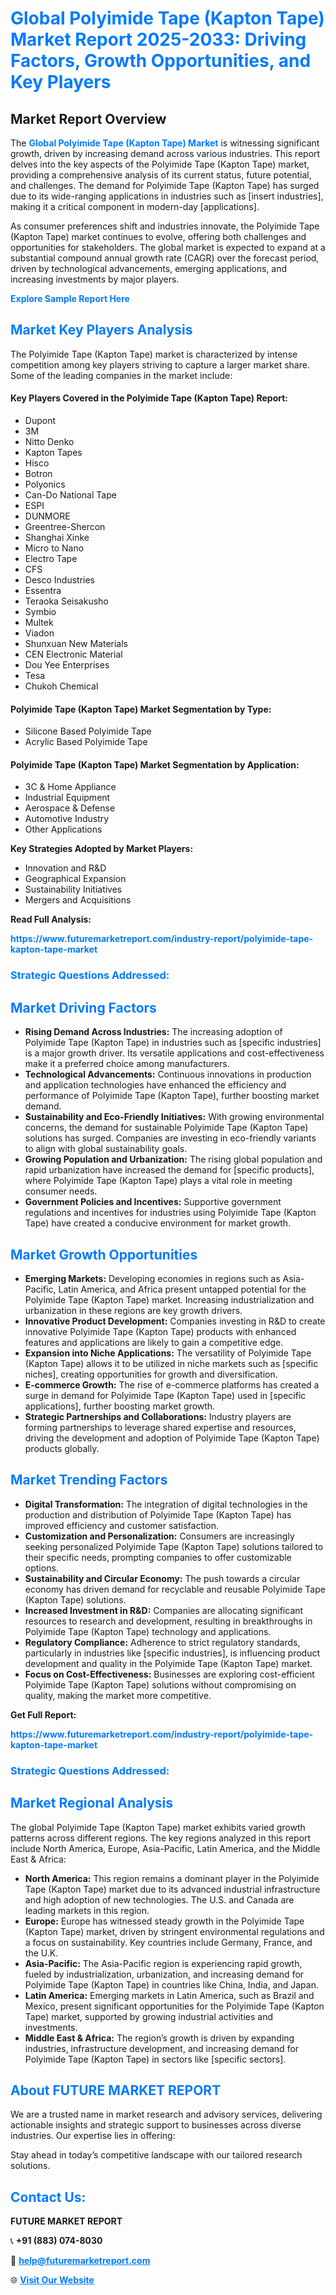 <h1 style="color: #007BFF;">Global Polyimide Tape (Kapton Tape) Market Report 2025-2033: Driving Factors, Growth Opportunities, and Key Players</h1>

<section id="overview">
<h2>Market Report Overview</h2>
<p>The <a href="https://www.futuremarketreport.com/industry-report/polyimide-tape-kapton-tape-market" style="color: #007BFF; text-decoration: none;"><strong>Global Polyimide Tape (Kapton Tape) Market</strong></a> is witnessing significant growth, driven by increasing demand across various industries. This report delves into the key aspects of the Polyimide Tape (Kapton Tape) market, providing a comprehensive analysis of its current status, future potential, and challenges. The demand for Polyimide Tape (Kapton Tape) has surged due to its wide-ranging applications in industries such as [insert industries], making it a critical component in modern-day [applications].</p>
<p>As consumer preferences shift and industries innovate, the Polyimide Tape (Kapton Tape) market continues to evolve, offering both challenges and opportunities for stakeholders. The global market is expected to expand at a substantial compound annual growth rate (CAGR) over the forecast period, driven by technological advancements, emerging applications, and increasing investments by major players.</p>
</section>

<section id="overview">
<p><a href="https://www.futuremarketreport.com/request-sample/reportId=110037" style="color: #007BFF; text-decoration: none;"><strong>Explore Sample Report Here</strong></a></p>
</section>

<section id="key-players">
<h2 style="color: #007BFF;">Market Key Players Analysis</h2>
<p>The Polyimide Tape (Kapton Tape) market is characterized by intense competition among key players striving to capture a larger market share. Some of the leading companies in the market include:</p>
<h4>Key Players Covered in the Polyimide Tape (Kapton Tape) Report:</h4>
<ul><li>Dupont</li><li>3M</li><li>Nitto Denko</li><li>Kapton Tapes</li><li>Hisco</li><li>Botron</li><li>Polyonics</li><li>Can-Do National Tape</li><li>ESPI</li><li>DUNMORE</li><li>Greentree-Shercon</li><li>Shanghai Xinke</li><li>Micro to Nano</li><li>Electro Tape</li><li>CFS</li><li>Desco Industries</li><li>Essentra</li><li>Teraoka Seisakusho</li><li>Symbio</li><li>Multek</li><li>Viadon</li><li>Shunxuan New Materials</li><li>CEN Electronic Material</li><li>Dou Yee Enterprises</li><li>Tesa</li><li>Chukoh Chemical</li></ul>
<h4>Polyimide Tape (Kapton Tape) Market Segmentation by Type:</h4>
<ul><li>Silicone Based Polyimide Tape</li><li>Acrylic Based Polyimide Tape</li></ul>

<h4>Polyimide Tape (Kapton Tape) Market Segmentation by Application:</h4>
<ul><li>3C &amp; Home Appliance</li><li>Industrial Equipment</li><li>Aerospace &amp; Defense</li><li>Automotive Industry</li><li>Other Applications</li></ul>
<p><strong>Key Strategies Adopted by Market Players:</strong></p>
<ul>
<li>Innovation and R&D</li>
<li>Geographical Expansion</li>
<li>Sustainability Initiatives</li>
<li>Mergers and Acquisitions</li>
</ul>
</section>

<section>
<p><strong>Read Full Analysis: </strong></p><a href="https://www.futuremarketreport.com/industry-report/polyimide-tape-kapton-tape-market" style="color: #007BFF; text-decoration: none;"><strong>https://www.futuremarketreport.com/industry-report/polyimide-tape-kapton-tape-market</strong></a>
<h3 style="color: #007BFF;">Strategic Questions Addressed:</h3>
</section>

<section id="driving-factors">
<h2 style="color: #007BFF;">Market Driving Factors</h2>
<ul>
<li><strong>Rising Demand Across Industries:</strong> The increasing adoption of Polyimide Tape (Kapton Tape) in industries such as [specific industries] is a major growth driver. Its versatile applications and cost-effectiveness make it a preferred choice among manufacturers.</li>
<li><strong>Technological Advancements:</strong> Continuous innovations in production and application technologies have enhanced the efficiency and performance of Polyimide Tape (Kapton Tape), further boosting market demand.</li>
<li><strong>Sustainability and Eco-Friendly Initiatives:</strong> With growing environmental concerns, the demand for sustainable Polyimide Tape (Kapton Tape) solutions has surged. Companies are investing in eco-friendly variants to align with global sustainability goals.</li>
<li><strong>Growing Population and Urbanization:</strong> The rising global population and rapid urbanization have increased the demand for [specific products], where Polyimide Tape (Kapton Tape) plays a vital role in meeting consumer needs.</li>
<li><strong>Government Policies and Incentives:</strong> Supportive government regulations and incentives for industries using Polyimide Tape (Kapton Tape) have created a conducive environment for market growth.</li>
</ul>
</section>

<section id="growth-opportunities">
<h2 style="color: #007BFF;">Market Growth Opportunities</h2>
<ul>
<li><strong>Emerging Markets:</strong> Developing economies in regions such as Asia-Pacific, Latin America, and Africa present untapped potential for the Polyimide Tape (Kapton Tape) market. Increasing industrialization and urbanization in these regions are key growth drivers.</li>
<li><strong>Innovative Product Development:</strong> Companies investing in R&D to create innovative Polyimide Tape (Kapton Tape) products with enhanced features and applications are likely to gain a competitive edge.</li>
<li><strong>Expansion into Niche Applications:</strong> The versatility of Polyimide Tape (Kapton Tape) allows it to be utilized in niche markets such as [specific niches], creating opportunities for growth and diversification.</li>
<li><strong>E-commerce Growth:</strong> The rise of e-commerce platforms has created a surge in demand for Polyimide Tape (Kapton Tape) used in [specific applications], further boosting market growth.</li>
<li><strong>Strategic Partnerships and Collaborations:</strong> Industry players are forming partnerships to leverage shared expertise and resources, driving the development and adoption of Polyimide Tape (Kapton Tape) products globally.</li>
</ul>
</section>

<section id="trending-factors">
<h2 style="color: #007BFF;">Market Trending Factors</h2>
<ul>
<li><strong>Digital Transformation:</strong> The integration of digital technologies in the production and distribution of Polyimide Tape (Kapton Tape) has improved efficiency and customer satisfaction.</li>
<li><strong>Customization and Personalization:</strong> Consumers are increasingly seeking personalized Polyimide Tape (Kapton Tape) solutions tailored to their specific needs, prompting companies to offer customizable options.</li>
<li><strong>Sustainability and Circular Economy:</strong> The push towards a circular economy has driven demand for recyclable and reusable Polyimide Tape (Kapton Tape) solutions.</li>
<li><strong>Increased Investment in R&D:</strong> Companies are allocating significant resources to research and development, resulting in breakthroughs in Polyimide Tape (Kapton Tape) technology and applications.</li>
<li><strong>Regulatory Compliance:</strong> Adherence to strict regulatory standards, particularly in industries like [specific industries], is influencing product development and quality in the Polyimide Tape (Kapton Tape) market.</li>
<li><strong>Focus on Cost-Effectiveness:</strong> Businesses are exploring cost-efficient Polyimide Tape (Kapton Tape) solutions without compromising on quality, making the market more competitive.</li>
</ul>
</section>

<section>
<p><strong>Get Full Report: </strong></p><a href="https://www.futuremarketreport.com/industry-report/polyimide-tape-kapton-tape-market" style="color: #007BFF; text-decoration: none;"><strong>https://www.futuremarketreport.com/industry-report/polyimide-tape-kapton-tape-market</strong></a>
<h3 style="color: #007BFF;">Strategic Questions Addressed:</h3>
</section>


<section id="regional-analysis">
<h2 style="color: #007BFF;">Market Regional Analysis</h2>
<p>The global Polyimide Tape (Kapton Tape) market exhibits varied growth patterns across different regions. The key regions analyzed in this report include North America, Europe, Asia-Pacific, Latin America, and the Middle East & Africa:</p>
<ul>
<li><strong>North America:</strong> This region remains a dominant player in the Polyimide Tape (Kapton Tape) market due to its advanced industrial infrastructure and high adoption of new technologies. The U.S. and Canada are leading markets in this region.</li>
<li><strong>Europe:</strong> Europe has witnessed steady growth in the Polyimide Tape (Kapton Tape) market, driven by stringent environmental regulations and a focus on sustainability. Key countries include Germany, France, and the U.K.</li>
<li><strong>Asia-Pacific:</strong> The Asia-Pacific region is experiencing rapid growth, fueled by industrialization, urbanization, and increasing demand for Polyimide Tape (Kapton Tape) in countries like China, India, and Japan.</li>
<li><strong>Latin America:</strong> Emerging markets in Latin America, such as Brazil and Mexico, present significant opportunities for the Polyimide Tape (Kapton Tape) market, supported by growing industrial activities and investments.</li>
<li><strong>Middle East & Africa:</strong> The region’s growth is driven by expanding industries, infrastructure development, and increasing demand for Polyimide Tape (Kapton Tape) in sectors like [specific sectors].</li>
</ul>
</section>

<footer>
<h2 style="color: #007BFF;">About FUTURE MARKET REPORT</h2>
<p>We are a trusted name in market research and advisory services, delivering actionable insights and strategic support to businesses across diverse industries. Our expertise lies in offering:</p>

<p>Stay ahead in today’s competitive landscape with our tailored research solutions.</p>

<h2 style="color: #007BFF;">Contact Us:</h2>
<p><strong>FUTURE MARKET REPORT</strong></p>
<p>📞 <strong>+91 (883) 074-8030</strong></p>
<p>📧 <strong><a href="mailto:help@futuremarketreport.com" style="color: #007BFF;">help@futuremarketreport.com</a></strong></p>
<p>🌐 <strong><a href="https://www.futuremarketreport.com/" style="color: #007BFF;">Visit Our Website</a></strong></p>
</footer>